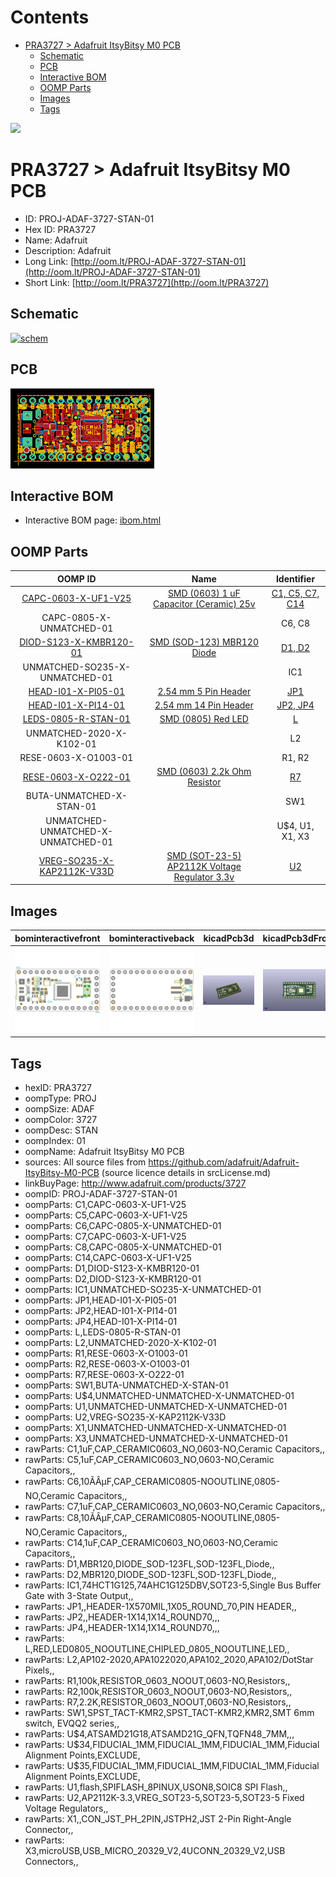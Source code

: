 



Contents
========

* [PRA3727 > Adafruit ItsyBitsy M0 PCB](#pra3727--adafruit-itsybitsy-m0-pcb)
	* [Schematic](#schematic)
	* [PCB](#pcb)
	* [Interactive BOM](#interactive-bom)
	* [OOMP Parts](#oomp-parts)
	* [Images](#images)
	* [Tags](#tags)
  
![][im]
# PRA3727 > Adafruit ItsyBitsy M0 PCB

- ID: PROJ-ADAF-3727-STAN-01
- Hex ID: PRA3727
- Name: Adafruit
- Description: Adafruit
- Long Link: [http://oom.lt/PROJ-ADAF-3727-STAN-01](http://oom.lt/PROJ-ADAF-3727-STAN-01)
- Short Link: [http://oom.lt/PRA3727](http://oom.lt/PRA3727)

## Schematic
  
[![schem](eagleSchemImage.png)](eagleSchemImage.png)
## PCB
  
[![pcb](eagleImage.png)](eagleImage.png)
## Interactive BOM

- Interactive BOM page: [ibom.html](https://htmlpreview.github.io/?https://github.com/oomlout/oomlout_OOMP_projects/blob/main/PROJ-ADAF-3727-STAN-01/kicad/bom/ibom.html)

## OOMP Parts
  

|OOMP ID|Name|Identifier|
| :---: | :---: | :---: |
|[CAPC-0603-X-UF1-V25](https://github.com/oomlout/oomlout_OOMP_parts/tree/main/CAPC-0603-X-UF1-V25/)|[SMD (0603) 1 uF Capacitor (Ceramic) 25v](https://github.com/oomlout/oomlout_OOMP_parts/tree/main/CAPC-0603-X-UF1-V25/)|[C1, C5, C7, C14](https://github.com/oomlout/oomlout_OOMP_parts/tree/main/CAPC-0603-X-UF1-V25/)|
|CAPC-0805-X-UNMATCHED-01||C6, C8|
|[DIOD-S123-X-KMBR120-01](https://github.com/oomlout/oomlout_OOMP_parts/tree/main/DIOD-S123-X-KMBR120-01/)|[SMD (SOD-123) MBR120 Diode](https://github.com/oomlout/oomlout_OOMP_parts/tree/main/DIOD-S123-X-KMBR120-01/)|[D1, D2](https://github.com/oomlout/oomlout_OOMP_parts/tree/main/DIOD-S123-X-KMBR120-01/)|
|UNMATCHED-SO235-X-UNMATCHED-01||IC1|
|[HEAD-I01-X-PI05-01](https://github.com/oomlout/oomlout_OOMP_parts/tree/main/HEAD-I01-X-PI05-01/)|[2.54 mm 5 Pin Header](https://github.com/oomlout/oomlout_OOMP_parts/tree/main/HEAD-I01-X-PI05-01/)|[JP1](https://github.com/oomlout/oomlout_OOMP_parts/tree/main/HEAD-I01-X-PI05-01/)|
|[HEAD-I01-X-PI14-01](https://github.com/oomlout/oomlout_OOMP_parts/tree/main/HEAD-I01-X-PI14-01/)|[2.54 mm 14 Pin Header](https://github.com/oomlout/oomlout_OOMP_parts/tree/main/HEAD-I01-X-PI14-01/)|[JP2, JP4](https://github.com/oomlout/oomlout_OOMP_parts/tree/main/HEAD-I01-X-PI14-01/)|
|[LEDS-0805-R-STAN-01](https://github.com/oomlout/oomlout_OOMP_parts/tree/main/LEDS-0805-R-STAN-01/)|[SMD (0805) Red LED](https://github.com/oomlout/oomlout_OOMP_parts/tree/main/LEDS-0805-R-STAN-01/)|[L](https://github.com/oomlout/oomlout_OOMP_parts/tree/main/LEDS-0805-R-STAN-01/)|
|UNMATCHED-2020-X-K102-01||L2|
|RESE-0603-X-O1003-01||R1, R2|
|[RESE-0603-X-O222-01](https://github.com/oomlout/oomlout_OOMP_parts/tree/main/RESE-0603-X-O222-01/)|[SMD (0603) 2.2k Ohm Resistor](https://github.com/oomlout/oomlout_OOMP_parts/tree/main/RESE-0603-X-O222-01/)|[R7](https://github.com/oomlout/oomlout_OOMP_parts/tree/main/RESE-0603-X-O222-01/)|
|BUTA-UNMATCHED-X-STAN-01||SW1|
|UNMATCHED-UNMATCHED-X-UNMATCHED-01||U$4, U1, X1, X3|
|[VREG-SO235-X-KAP2112K-V33D](https://github.com/oomlout/oomlout_OOMP_parts/tree/main/VREG-SO235-X-KAP2112K-V33D/)|[SMD (SOT-23-5) AP2112K Voltage Regulator 3.3v](https://github.com/oomlout/oomlout_OOMP_parts/tree/main/VREG-SO235-X-KAP2112K-V33D/)|[U2](https://github.com/oomlout/oomlout_OOMP_parts/tree/main/VREG-SO235-X-KAP2112K-V33D/)|

## Images
  
  

|bominteractivefront|bominteractiveback|kicadPcb3d|kicadPcb3dFront|kicadPcb3dBack|kicadSchem|eagleImage|eagleSchemImage|pcbdraw|pcbdrawback|
| :---: | :---: | :---: | :---: | :---: | :---: | :---: | :---: | :---: | :---: |
|[![bominteractivefront](bomFront_140.png)](bomFront.png)|[![bominteractiveback](bomBack_140.png)](bomBack.png)|[![kicadPcb3d](kicadPcb3d_140.png)](kicadPcb3d.png)|[![kicadPcb3dFront](kicadPcb3dFront_140.png)](kicadPcb3dFront.png)|[![kicadPcb3dBack](kicadPcb3dBack_140.png)](kicadPcb3dBack.png)|[![kicadSchem](kicadSchem_140.png)](kicadSchem.png)|[![eagleImage](eagleImage_140.png)](eagleImage.png)|[![eagleSchemImage](eagleSchemImage_140.png)](eagleSchemImage.png)|[![pcbdraw](pcbdraw_140.png)](pcbdraw.png)|[![pcbdrawback](pcbdrawBack_140.png)](pcbdrawBack.png)|

## Tags

- hexID: PRA3727
- oompType: PROJ
- oompSize: ADAF
- oompColor: 3727
- oompDesc: STAN
- oompIndex: 01
- oompName: Adafruit ItsyBitsy M0 PCB
- sources: All source files from https://github.com/adafruit/Adafruit-ItsyBitsy-M0-PCB (source licence details in srcLicense.md)
- linkBuyPage: http://www.adafruit.com/products/3727
- oompID: PROJ-ADAF-3727-STAN-01
- oompParts: C1,CAPC-0603-X-UF1-V25
- oompParts: C5,CAPC-0603-X-UF1-V25
- oompParts: C6,CAPC-0805-X-UNMATCHED-01
- oompParts: C7,CAPC-0603-X-UF1-V25
- oompParts: C8,CAPC-0805-X-UNMATCHED-01
- oompParts: C14,CAPC-0603-X-UF1-V25
- oompParts: D1,DIOD-S123-X-KMBR120-01
- oompParts: D2,DIOD-S123-X-KMBR120-01
- oompParts: IC1,UNMATCHED-SO235-X-UNMATCHED-01
- oompParts: JP1,HEAD-I01-X-PI05-01
- oompParts: JP2,HEAD-I01-X-PI14-01
- oompParts: JP4,HEAD-I01-X-PI14-01
- oompParts: L,LEDS-0805-R-STAN-01
- oompParts: L2,UNMATCHED-2020-X-K102-01
- oompParts: R1,RESE-0603-X-O1003-01
- oompParts: R2,RESE-0603-X-O1003-01
- oompParts: R7,RESE-0603-X-O222-01
- oompParts: SW1,BUTA-UNMATCHED-X-STAN-01
- oompParts: U$4,UNMATCHED-UNMATCHED-X-UNMATCHED-01
- oompParts: U1,UNMATCHED-UNMATCHED-X-UNMATCHED-01
- oompParts: U2,VREG-SO235-X-KAP2112K-V33D
- oompParts: X1,UNMATCHED-UNMATCHED-X-UNMATCHED-01
- oompParts: X3,UNMATCHED-UNMATCHED-X-UNMATCHED-01
- rawParts: C1,1uF,CAP_CERAMIC0603_NO,0603-NO,Ceramic Capacitors,,
- rawParts: C5,1uF,CAP_CERAMIC0603_NO,0603-NO,Ceramic Capacitors,,
- rawParts: C6,10ÃÂµF,CAP_CERAMIC0805-NOOUTLINE,0805-NO,Ceramic Capacitors,,
- rawParts: C7,1uF,CAP_CERAMIC0603_NO,0603-NO,Ceramic Capacitors,,
- rawParts: C8,10ÃÂµF,CAP_CERAMIC0805-NOOUTLINE,0805-NO,Ceramic Capacitors,,
- rawParts: C14,1uF,CAP_CERAMIC0603_NO,0603-NO,Ceramic Capacitors,,
- rawParts: D1,MBR120,DIODE_SOD-123FL,SOD-123FL,Diode,,
- rawParts: D2,MBR120,DIODE_SOD-123FL,SOD-123FL,Diode,,
- rawParts: IC1,74HCT1G125,74AHC1G125DBV,SOT23-5,Single Bus Buffer Gate with 3-State Output,,
- rawParts: JP1,,HEADER-1X570MIL,1X05_ROUND_70,PIN HEADER,,
- rawParts: JP2,,HEADER-1X14,1X14_ROUND70,,,
- rawParts: JP4,,HEADER-1X14,1X14_ROUND70,,,
- rawParts: L,RED,LED0805_NOOUTLINE,CHIPLED_0805_NOOUTLINE,LED,,
- rawParts: L2,AP102-2020,APA1022020,APA102_2020,APA102/DotStar Pixels,,
- rawParts: R1,100k,RESISTOR_0603_NOOUT,0603-NO,Resistors,,
- rawParts: R2,100k,RESISTOR_0603_NOOUT,0603-NO,Resistors,,
- rawParts: R7,2.2K,RESISTOR_0603_NOOUT,0603-NO,Resistors,,
- rawParts: SW1,SPST_TACT-KMR2,SPST_TACT-KMR2,KMR2,SMT 6mm switch, EVQQ2 series,,
- rawParts: U$4,ATSAMD21G18,ATSAMD21G_QFN,TQFN48_7MM,,,
- rawParts: U$34,FIDUCIAL_1MM,FIDUCIAL_1MM,FIDUCIAL_1MM,Fiducial Alignment Points,EXCLUDE,
- rawParts: U$35,FIDUCIAL_1MM,FIDUCIAL_1MM,FIDUCIAL_1MM,Fiducial Alignment Points,EXCLUDE,
- rawParts: U1,flash,SPIFLASH_8PINUX,USON8,SOIC8 SPI Flash,,
- rawParts: U2,AP2112K-3.3,VREG_SOT23-5,SOT23-5,SOT23-5 Fixed Voltage Regulators,,
- rawParts: X1,,CON_JST_PH_2PIN,JSTPH2,JST 2-Pin Right-Angle Connector,,
- rawParts: X3,microUSB,USB_MICRO_20329_V2,4UCONN_20329_V2,USB Connectors,,



[im]: kicadPcb3d_450.png
